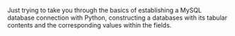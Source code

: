 Just trying to take you through the basics of establishing a MySQL database connection with Python, constructing a databases with its tabular contents and the corresponding values within the fields.
